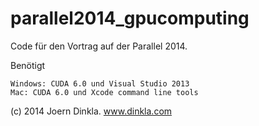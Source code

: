 parallel2014_gpucomputing
=========================

Code für den Vortrag auf der Parallel 2014.

Benötigt

	Windows: CUDA 6.0 und Visual Studio 2013
	Mac: CUDA 6.0 und Xcode command line tools

(c) 2014 Joern Dinkla. www.dinkla.com
